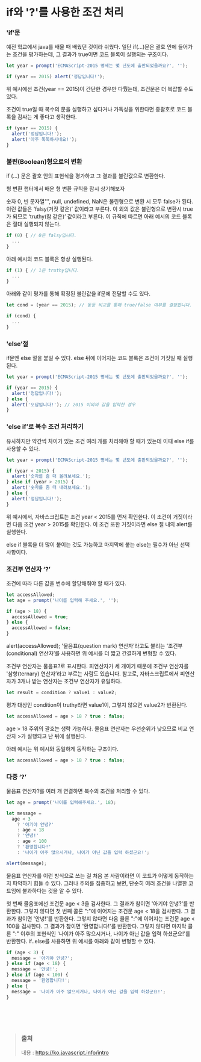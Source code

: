 # if와 '?'를 사용한 조건 처리

### 'if’문

예전 학교에서 java를 배울 때 배웠던 것이라 쉬웠다.
일단 if(...)문은 괄호 안에 들어가는 조건을 평가하는데, 그 결과가 true이면 코드 블록이 실행되는 구조이다.

```javascript
let year = prompt('ECMAScript-2015 명세는 몇 년도에 출판되었을까요?', '');

if (year == 2015) alert('정답입니다!');
```

위 예시에선 조건(year == 2015)이 간단한 경우만 다뤘는데, 조건문은 더 복잡할 수도 있다.

조건이 true일 때 복수의 문을 실행하고 싶다거나 가독성을 위한다면 중괄호로 코드 블록을 감싸는 게 좋다고 생각한다.

```javascript
if (year == 2015) {
  alert('정답입니다!');
  alert('아주 똑똑하시네요!');
}
```

### 불린(Boolean)형으로의 변환

if (…) 문은 괄호 안의 표현식을 평가하고 그 결과를 불린값으로 변환한다.

형 변환 챕터에서 배운 형 변환 규칙을 잠시 상기해보자

숫자 0, 빈 문자열"", null, undefined, NaN은 불린형으로 변환 시 모두 false가 된다. 이런 값들은 ‘falsy(거짓 같은)’ 값이라고 부른다.
이 외의 값은 불린형으로 변환시 true가 되므로 ‘truthy(참 같은)’ 값이라고 부른다.
이 규칙에 따르면 아래 예시의 코드 블록은 절대 실행되지 않는다.

```javascript
if (0) { // 0은 falsy입니다.
  ...
}
```

아래 예시의 코드 블록은 항상 실행된다.

```javascript
if (1) { // 1은 truthy입니다.
  ...
}
```

아래와 같이 평가를 통해 확정된 불린값을 if문에 전달할 수도 있다.

```javascript
let cond = (year == 2015); // 동등 비교를 통해 true/false 여부를 결정합니다.

if (cond) {
  ...
}
```

### 'else’절

if문엔 else 절을 붙일 수 있다. else 뒤에 이어지는 코드 블록은 조건이 거짓일 때 실행된다.

```javascript
let year = prompt('ECMAScript-2015 명세는 몇 년도에 출판되었을까요?', '');

if (year == 2015) {
  alert('정답입니다!');
} else {
  alert('오답입니다!'); // 2015 이외의 값을 입력한 경우
}
```

### 'else if’로 복수 조건 처리하기

유사하지만 약간씩 차이가 있는 조건 여러 개를 처리해야 할 때가 있는데 이때 else if를 사용할 수 있다.

```javascript
let year = prompt('ECMAScript-2015 명세는 몇 년도에 출판되었을까요?', '');

if (year < 2015) {
  alert('숫자를 좀 더 올려보세요.');
} else if (year > 2015) {
  alert('숫자를 좀 더 내려보세요.');
} else {
  alert('정답입니다!');
}
```

위 예시에서, 자바스크립트는 조건 year < 2015를 먼저 확인한다. 이 조건이 거짓이라면 다음 조건 year > 2015를 확인한다. 이 조건 또한 거짓이라면 else 절 내의 alert를 실행한다.

else if 블록을 더 많이 붙이는 것도 가능하고 마지막에 붙는 else는 필수가 아닌 선택 사항이다.

### 조건부 연산자 ‘?’

조건에 따라 다른 값을 변수에 할당해줘야 할 때가 있다.

```javascript
let accessAllowed;
let age = prompt('나이를 입력해 주세요.', '');

if (age > 18) {
  accessAllowed = true;
} else {
  accessAllowed = false;
}
```

alert(accessAllowed);
'물음표(question mark) 연산자’라고도 불리는 '조건부(conditional) 연산자’를 사용하면 위 예시를 더 짧고 간결하게 변형할 수 있다.

조건부 연산자는 물음표?로 표시한다. 피연산자가 세 개이기 때문에 조건부 연산자를 '삼항(ternary) 연산자’라고 부르는 사람도 있습니다. 참고로, 자바스크립트에서 피연산자가 3개나 받는 연산자는 조건부 연산자가 유일하다.

```javascript
let result = condition ? value1 : value2;
```

평가 대상인 condition이 truthy라면 value1이, 그렇지 않으면 value2가 반환된다.

```javascript
let accessAllowed = age > 18 ? true : false;
```

age > 18 주위의 괄호는 생략 가능하다. 물음표 연산자는 우선순위가 낮으므로 비교 연산자 >가 실행되고 난 뒤에 실행된다.

아래 예시는 위 예시와 동일하게 동작하는 구조이다.

```javascript
let accessAllowed = age > 18 ? true : false;
```

### 다중 ‘?’

물음표 연산자?를 여러 개 연결하면 복수의 조건을 처리할 수 있다.

```javascript
let age = prompt('나이를 입력해주세요.', 18);

let message =
  age < 3
    ? '아기야 안녕?'
    : age < 18
    ? '안녕!'
    : age < 100
    ? '환영합니다!'
    : '나이가 아주 많으시거나, 나이가 아닌 값을 입력 하셨군요!';

alert(message);
```

물음표 연산자를 이런 방식으로 쓰는 걸 처음 본 사람이라면 이 코드가 어떻게 동작하는지 파악하기 힘들 수 있다. 그러나 주의를 집중하고 보면, 단순히 여러 조건을 나열한 코드임에 불과하다는 것을 알 수 있다.

첫 번째 물음표에선 조건문 age < 3을 검사한다.
그 결과가 참이면 '아기야 안녕?'를 반환한다. 그렇지 않다면 첫 번째 콜론 ":"에 이어지는 조건문 age < 18을 검사한다.
그 결과가 참이면 '안녕!'를 반환한다. 그렇지 않다면 다음 콜론 ":"에 이어지는 조건문 age < 100을 검사한다.
그 결과가 참이면 '환영합니다!'를 반환한다. 그렇지 않다면 마지막 콜론 ":" 이후의 표현식인 '나이가 아주 많으시거나, 나이가 아닌 값을 입력 하셨군요!'를 반환한다.
if..else를 사용하면 위 예시를 아래와 같이 변형할 수 있다.

```javascript
if (age < 3) {
  message = '아기야 안녕?';
} else if (age < 18) {
  message = '안녕!';
} else if (age < 100) {
  message = '환영합니다!';
} else {
  message = '나이가 아주 많으시거나, 나이가 아닌 값을 입력 하셨군요!';
}
```

</br></br></br>

> ### 출처
>
> 내용 : https://ko.javascript.info/intro
